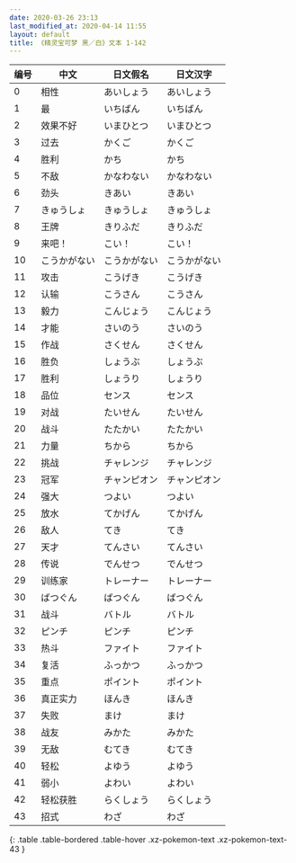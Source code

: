 ```yaml
---
date: 2020-03-26 23:13
last_modified_at: 2020-04-14 11:55
layout: default
title: 《精灵宝可梦 黑／白》文本 1-142
---
```

| 编号 | 中文 | 日文假名 | 日文汉字 |
| ---- | ---- | ---- | --- |
| 0 | 相性 | あいしょう | あいしょう |
| 1 | 最 | いちばん | いちばん |
| 2 | 效果不好 | いまひとつ | いまひとつ |
| 3 | 过去 | かくご | かくご |
| 4 | 胜利 | かち | かち |
| 5 | 不敌 | かなわない | かなわない |
| 6 | 劲头 | きあい | きあい |
| 7 | きゅうしょ | きゅうしょ | きゅうしょ |
| 8 | 王牌 | きりふだ | きりふだ |
| 9 | 来吧！ | こい！ | こい！ |
| 10 | こうかがない | こうかがない | こうかがない |
| 11 | 攻击 | こうげき | こうげき |
| 12 | 认输 | こうさん | こうさん |
| 13 | 毅力 | こんじょう | こんじょう |
| 14 | 才能 | さいのう | さいのう |
| 15 | 作战 | さくせん | さくせん |
| 16 | 胜负 | しょうぶ | しょうぶ |
| 17 | 胜利 | しょうり | しょうり |
| 18 | 品位 | センス | センス |
| 19 | 对战 | たいせん | たいせん |
| 20 | 战斗 | たたかい | たたかい |
| 21 | 力量 | ちから | ちから |
| 22 | 挑战 | チャレンジ | チャレンジ |
| 23 | 冠军 | チャンピオン | チャンピオン |
| 24 | 强大 | つよい | つよい |
| 25 | 放水 | てかげん | てかげん |
| 26 | 敌人 | てき | てき |
| 27 | 天才 | てんさい | てんさい |
| 28 | 传说 | でんせつ | でんせつ |
| 29 | 训练家 | トレーナー | トレーナー |
| 30 | ばつぐん | ばつぐん | ばつぐん |
| 31 | 战斗 | バトル | バトル |
| 32 | ピンチ | ピンチ | ピンチ |
| 33 | 热斗 | ファイト | ファイト |
| 34 | 复活 | ふっかつ | ふっかつ |
| 35 | 重点 | ポイント | ポイント |
| 36 | 真正实力 | ほんき | ほんき |
| 37 | 失败 | まけ | まけ |
| 38 | 战友 | みかた | みかた |
| 39 | 无敌 | むてき | むてき |
| 40 | 轻松 | よゆう | よゆう |
| 41 | 弱小 | よわい | よわい |
| 42 | 轻松获胜 | らくしょう | らくしょう |
| 43 | 招式 | わざ | わざ |
{: .table .table-bordered .table-hover .xz-pokemon-text .xz-pokemon-text-43 }